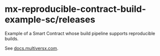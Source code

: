 # mx-reproducible-contract-build-example-sc/releases

Example of a Smart Contract whose build pipeline supports reproducible builds.

See [docs.multiversx.com](https://docs.multiversx.com/developers/reproducible-contract-builds).
